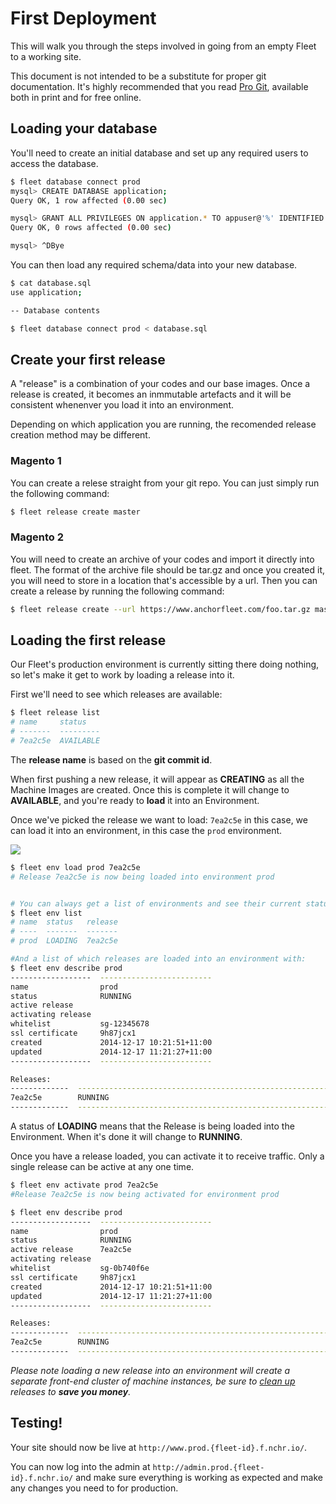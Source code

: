 # First Deployment

This will walk you through the steps involved in going from an empty Fleet to a working site.

This document is not intended to be a substitute for proper git documentation. It's highly recommended that you read [Pro Git](http://git-scm.com/book), available both in print and for free online.

## Loading your database

You'll need to create an initial database and set up any required users to access the database.

```bash
$ fleet database connect prod
mysql> CREATE DATABASE application;
Query OK, 1 row affected (0.00 sec)

mysql> GRANT ALL PRIVILEGES ON application.* TO appuser@'%' IDENTIFIED BY '{password}';
Query OK, 0 rows affected (0.00 sec)

mysql> ^DBye
```

You can then load any required schema/data into your new database.

```bash
$ cat database.sql
use application;

-- Database contents

$ fleet database connect prod < database.sql

```

## Create your first release

A "release" is a combination of your codes and our base images. Once a release is created, it becomes an inmmutable artefacts and it will be consistent whenenver you load it into an environment.

Depending on which application you are running, the recomended release creation method may be different.

### Magento 1

You can create a relese straight from your git repo. You can just simply run the following command:
```bash
$ fleet release create master
```

### Magento 2

You will need to create an archive of your codes and import it directly into fleet. The format of the archive file should be tar.gz and once you created it, you will need to store in a location that's accessible by a url. Then you can create a release by running the following command:

```bash
$ fleet release create --url https://www.anchorfleet.com/foo.tar.gz master
```
## Loading the first release

Our Fleet's production environment is currently sitting there doing nothing, so
let's make it get to work by loading a release into it.

First we'll need to see which releases are available:

```bash
$ fleet release list
# name     status
# -------  ---------
# 7ea2c5e  AVAILABLE
```

The **release name** is based on the **git commit id**.

When first pushing a new release, it will appear as **CREATING** as all the Machine Images are created. Once this is complete it will change to **AVAILABLE**, and you're ready to **load** it into an Environment.

Once we've picked the release we want to load: `7ea2c5e` in this case, we can
load it into an environment, in this case the `prod` environment.

![](/getting-started/fleet-load-release.png)

```bash
$ fleet env load prod 7ea2c5e
# Release 7ea2c5e is now being loaded into environment prod


# You can always get a list of environments and see their current status with:
$ fleet env list
# name  status   release
# ----  -------  -------
# prod  LOADING  7ea2c5e

#And a list of which releases are loaded into an environment with:
$ fleet env describe prod
------------------  -------------------------
name                prod
status              RUNNING
active release
activating release
whitelist           sg-12345678
ssl certificate     9h87jcx1
created             2014-12-17 10:21:51+11:00
updated             2014-12-17 11:21:27+11:00
------------------  -------------------------

Releases:
-------------  -----------------------------------------------------------------------
7ea2c5e        RUNNING
-------------  -----------------------------------------------------------------------

```

A status of **LOADING** means that the Release is being loaded into the Environment. When it's done it will change to **RUNNING**.

Once you have a release loaded, you can activate it to receive traffic. Only a single release can be active at any one time.
```bash
$ fleet env activate prod 7ea2c5e
#Release 7ea2c5e is now being activated for environment prod

$ fleet env describe prod
------------------  -------------------------
name                prod
status              RUNNING
active release      7ea2c5e
activating release
whitelist           sg-0b740f6e
ssl certificate     9h87jcx1
created             2014-12-17 10:21:51+11:00
updated             2014-12-17 11:21:27+11:00
------------------  -------------------------

Releases:
-------------  -----------------------------------------------------------------------
7ea2c5e        RUNNING
-------------  -----------------------------------------------------------------------

```
_Please note loading a new release into an environment will create a separate front-end cluster of machine instances, be sure to
[clean up](/getting-started/cleaning-up-releases/) releases to **save you money**._

## Testing!

Your site should now be live at ``http://www.prod.{fleet-id}.f.nchr.io/``.

You can now log into the admin at ``http://admin.prod.{fleet-id}.f.nchr.io/``
and make sure everything is working as expected and make any changes you need to
for production.
